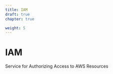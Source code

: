 ```yaml
---
title: IAM
draft: true
chapter: true

weight: 5
---
```


# IAM

Service for Authorizing Access to AWS Resources